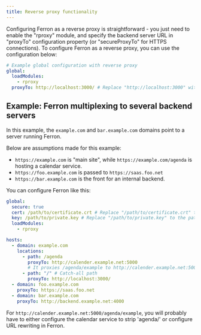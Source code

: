 ```yaml
---
title: Reverse proxy functionality
---
```


Configuring Ferron as a reverse proxy is straightforward - you just need to enable the "rproxy" module, and specify the backend server URL in "proxyTo" configuration property (or "secureProxyTo" for HTTPS connections). To configure Ferron as a reverse proxy, you can use the configuration below:

```yaml
# Example global configuration with reverse proxy
global:
  loadModules:
    - rproxy
  proxyTo: http://localhost:3000/ # Replace "http://localhost:3000" with the backend server URL
```

## Example: Ferron multiplexing to several backend servers

In this example, the `example.com` and `bar.example.com` domains point to a server running Ferron.

Below are assumptions made for this example:
- `https://example.com` is "main site", while `https://example.com/agenda` is hosting a calendar service.
- `https://foo.example.com` is passed to `https://saas.foo.net`
- `https://bar.example.com` is the front for an internal backend.

You can configure Ferron like this:

```yaml
global:
  secure: true
  cert: /path/to/certificate.crt # Replace "/path/to/certificate.crt" to the path to the TLS certificate
  key: /path/to/private.key # Replace "/path/to/private.key" to the path to the private key
  loadModules:
    - rproxy

hosts:
  - domain: example.com
    locations:
      - path: /agenda
        proxyTo: http://calender.example.net:5000
        # It proxies /agenda/example to http://calender.example.net:5000/agenda/example
      - path: "/" # Catch-all path
        proxyTo: http://localhost:3000/
  - domain: foo.example.com
    proxyTo: https://saas.foo.net
  - domain: bar.example.com
    proxyTo: http://backend.example.net:4000
```

For `http://calender.example.net:5000/agenda/example`, you will probably have to either configure the calendar service to strip 'agenda/' or configure URL rewriting in Ferron.
